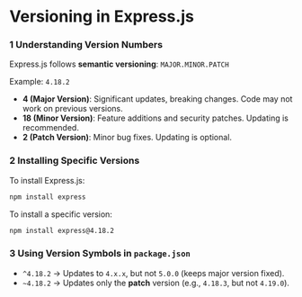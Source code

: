 # **Versioning in Express.js**
### **1 Understanding Version Numbers**
Express.js follows **semantic versioning**: `MAJOR.MINOR.PATCH`

Example: `4.18.2`
- **4 (Major Version)**: Significant updates, breaking changes. Code may not work on previous versions.
- **18 (Minor Version)**: Feature additions and security patches. Updating is recommended.
- **2 (Patch Version)**: Minor bug fixes. Updating is optional.

### **2 Installing Specific Versions**
To install Express.js:
```sh
npm install express
```
To install a specific version:
```sh
npm install express@4.18.2
```

### **3 Using Version Symbols in `package.json`**
- `^4.18.2` → Updates to `4.x.x`, but not `5.0.0` (keeps major version fixed).
- `~4.18.2` → Updates only the **patch** version (e.g., `4.18.3`, but not `4.19.0`).



